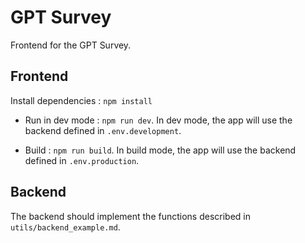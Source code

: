 # GPT Survey

Frontend for the GPT Survey. 

## Frontend

Install dependencies : `npm install`

- Run in dev mode : `npm run dev`. In dev mode, the app will use the backend defined in `.env.development`.

- Build : `npm run build`. In build mode, the app will use the backend defined in `.env.production`.

## Backend

The backend should implement the functions described in `utils/backend_example.md`.
